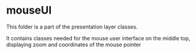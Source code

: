 # mouseUI

This folder is a part of the presentation layer classes.

It contains classes needed for the mouse user interface on the middle top, displaying zoom and coordinates of the mouse pointer
